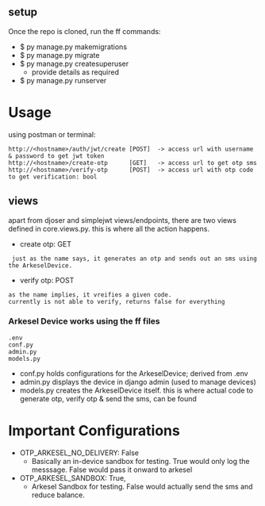 ## setup
Once the repo is cloned, run the ff commands:
- $ py manage.py makemigrations
- $ py manage.py migrate
- $ py manage.py createsuperuser 
  - provide details as required
- $ py manage.py runserver


# Usage
using postman or terminal:
```
http://<hostname>/auth/jwt/create [POST]  -> access url with username & password to get jwt token
http://<hostname>/create-otp      [GET]   -> access url to get otp sms
http://<hostname>/verify-otp      [POST]  -> access url with otp code to get verification: bool
```

## views
apart from djoser and simplejwt views/endpoints, there are two views defined in core.views.py.
this is where all the action happens.

- create otp: GET
```
 just as the name says, it generates an otp and sends out an sms using the ArkeselDevice.
```

- verify otp: POST
```
as the name implies, it vreifies a given code.
currently is not able to verify, returns false for everything
```

### Arkesel Device works using the ff files
```
.env
conf.py
admin.py
models.py
```
- conf.py holds configurations for the ArkeselDevice; derived from .env
- admin.py displays the device in django admin (used to manage devices)
- models.py creates the ArkeselDevice itself. this is where actual code to generate otp, verify otp & send the sms, can be found

# Important Configurations
- OTP_ARKESEL_NO_DELIVERY: False
  - Basically an in-device sandbox for testing. True would only log the messsage. False would pass it onward to arkesel
- OTP_ARKESEL_SANDBOX: True,
  - Arkesel Sandbox for testing. False would actually send the sms and reduce balance.